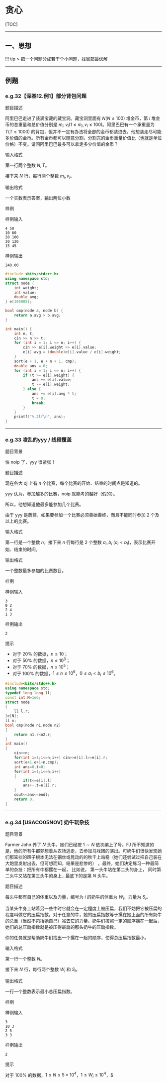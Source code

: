 <h1>
    贪心
</h1>

[TOC]

---

## 一、思想

!!! tip
    > 把一个问题分成若干个小问题，找局部最优解

---

## 例题

### e.g.32【深基12.例1】部分背包问题

题目描述

阿里巴巴走进了装满宝藏的藏宝洞。藏宝洞里面有 $N(N \le 100)$ 堆金币，第 $i$ 堆金币的总重量和总价值分别是 $m_i,v_i(1\le m_i,v_i \le 100)$。阿里巴巴有一个承重量为 $T(T \le 1000)$ 的背包，但并不一定有办法将全部的金币都装进去。他想装走尽可能多价值的金币。所有金币都可以随意分割，分割完的金币重量价值比（也就是单位价格）不变。请问阿里巴巴最多可以拿走多少价值的金币？

输入格式

第一行两个整数 $N,T$。

接下来 $N$ 行，每行两个整数 $m_i,v_i$。

输出格式

一个实数表示答案，输出两位小数

样例 

样例输入

```
4 50
10 60
20 100
30 120
15 45
```

样例输出 

```
240.00
```

```c++
#include <bits/stdc++.h>
using namespace std;
struct node {
    int weight;
    int value;
    double avg;
} e[100005];

bool cmp(node a, node b) {
    return a.avg > b.avg;
}

int main() {
    int n, t;
    cin >> n >> t;
    for (int i = 1; i <= n; i++) {
        cin >> e[i].weight >> e[i].value;
        e[i].avg = (double)e[i].value / e[i].weight;
    }
    sort(e + 1, e + n + 1, cmp);
    double ans = 0;
    for (int i = 1; i <= n; i++) {
        if (t >= e[i].weight) {
            ans += e[i].value;
            t -= e[i].weight;
        } else {
            ans += e[i].avg * t;
            t = 0;
            break;
        }
    }
    printf("%.2lf\n", ans);
}
```

---

### e.g.33 凌乱的yyy / 线段覆盖

题目背景

快 noip 了，yyy 很紧张！

题目描述

现在各大 oj 上有 $n$ 个比赛，每个比赛的开始、结束的时间点是知道的。

yyy 认为，参加越多的比赛，noip 就能考的越好（假的）。

所以，他想知道他最多能参加几个比赛。

由于 yyy 是蒟蒻，如果要参加一个比赛必须善始善终，而且不能同时参加 $2$ 个及以上的比赛。

输入格式

第一行是一个整数 $n$，接下来 $n$ 行每行是 $2$ 个整数 $a_{i},b_{i}\ (a_{i}<b_{i})$，表示比赛开始、结束的时间。

输出格式

一个整数最多参加的比赛数目。

样例 

样例输入 

```
3
0 2
2 4
1 3
```

样例输出 

```
2
```

提示

- 对于 $20\%$ 的数据，$n \le 10$；
- 对于 $50\%$ 的数据，$n \le 10^3$；
- 对于 $70\%$ 的数据，$n \le 10^{5}$；
- 对于 $100\%$ 的数据，$1\le n \le 10^{6}$，$0 \le a_{i} < b_{i} \le 10^6$。

```c++
#include<bits/stdc++.h>
using namespace std;
typedef long long ll;
const int N=1e6;
struct node
{
	ll l,r;
}e[N];
ll n;
bool cmp(node n1,node n2)
{
	return n1.r<n2.r;
}
int main()
{
	cin>>n;
	for(int i=1;i<=n;i++) cin>>e[i].l>>e[i].r;
	sort(e+1,e+1+n,cmp);
	int ans=0,t=0;
	for(int i=1;i<=n;i++)
	{
		if(t<=e[i].l)
		ans++,t=e[i].r;
	}
	cout<<ans<<endl;
	return 0;
}
```

---

### e.g.34 [USACO05NOV] 奶牛玩杂技

题目背景

Farmer John 养了 $N$ 头牛，她们已经按 $1\sim N$ 依次编上了号。FJ 所不知道的是，他的所有牛都梦想着从农场逃走，去参加马戏团的演出。可奶牛们很快发现她们那笨拙的蹄子根本无法在钢丝或晃动的的秋千上站稳（她们还尝试过把自己装在大炮里发射出去，但可想而知，结果是悲惨的） 。最终，她们决定练习一种最简单的杂技：把所有牛都摞在一起， 比如说， 第一头牛站在第二头的身上， 同时第二头牛又站在第三头牛的身上...最底下的是第 $N$ 头牛。

题目描述

每头牛都有自己的体重以及力量，编号为 $i$ 的奶牛的体重为 $W_i$，力量为 $S_i$。

当某头牛身上站着另一些牛时它就会在一定程度上被压扁，我们不妨把它被压扁的程度叫做它的压扁指数。对于任意的牛，她的压扁指数等于摞在她上面的所有奶牛的总重（当然不包括她自己）减去它的力量。奶牛们按照一定的顺序摞在一起后， 她们的总压扁指数就是被压得最扁的那头奶牛的压扁指数。

你的任务就是帮助奶牛们找出一个摞在一起的顺序，使得总压扁指数最小。

输入格式

第一行一个整数 $N$。

接下来 $N$ 行，每行两个整数 $W_i$ 和 $S_i$。

输出格式

一行一个整数表示最小总压扁指数。

样例 

样例输入 

```
3
10 3
2 5
3 3
```

样例输出 

```
2
```

提示

对于 $100\%$ 的数据，$1 \le N \le 5\times 10^4$，$1 \le W_i \le 10^4$，$